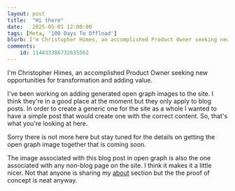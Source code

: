 ```yaml
---
layout: post
title:  "Hi there"
date:   2025-05-01 12:00:00
tags: [Meta, '100 Days To Offload']
blurb: I'm Christopher Himes, an accomplished Product Owner seeking new opportunities for transformation and adding value.
comments:
    id: 114433386732635502
---
```


I'm Christopher Himes, an accomplished Product Owner seeking new opportunities for transformation and adding value.

I've been working on adding generated open graph images to the site. I think they're in a good place at the moment but they only apply to blog posts. In order to create a generic one for the site as a whole I wanted to have a simple post that would create one with the correct content. So, that's what you're looking at here.

Sorry there is not more here but stay tuned for the details on getting the open graph image together that is coming soon.

The image associated with this blog post in open graph is also the one associated with any non-blog page on the site. I think it makes it a little nicer. Not that anyone is sharing my [about] section but the the proof of concept is neat anyway.

[about]: /about